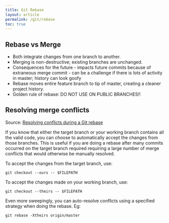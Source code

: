 ```yaml
---
title: Git Rebase
layout: article
permalink: /git/rebase
toc: true
---
```


## Rebase vs Merge

* Both integrate changes from one branch to another.
* Merging is non-destructive; existing branches are unchanged.
* Consequences for the future - impacts future commits because of extraneous merge commit - can be a challenge if there is lots of activity in master; history can look goofy
* Rebase moves entire feature branch to tip of master, creating a cleaner project history.
* Golden rule of rebase: DO NOT USE ON PUBLIC BRANCHES!!


## Resolving merge conflicts
Source: [Resolving conflicts during a Git rebase](https://codeinthehole.com/guides/resolving-conflicts-during-a-git-rebase/)

If you know that either the target branch or your working branch contains all the valid code, you can choose to automatically accept the changes from those branches. This is useful if you are doing a rebase after many commits occurred on the target branch required requiring a large number of merge conflicts that would otherwise be manually resolved.

To accept the changes from the target branch, use:

```
git checkout --ours -- $FILEPATH
```

To accept the changes made on your working branch, use:
```
git checkout --theirs -- $FILEPATH
```

Even more sweepingly, you can auto-resolve conflicts using a specified strategy when doing the rebase. Eg:

```
git rebase -Xtheirs origin/master
```
